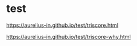 # test 
https://aurelius-in.github.io/test/triscore.html

https://aurelius-in.github.io/test/triscore-why.html
